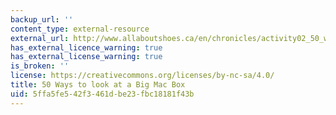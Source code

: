 ```yaml
---
backup_url: ''
content_type: external-resource
external_url: http://www.allaboutshoes.ca/en/chronicles/activity02_50_ways.php
has_external_licence_warning: true
has_external_license_warning: true
is_broken: ''
license: https://creativecommons.org/licenses/by-nc-sa/4.0/
title: 50 Ways to look at a Big Mac Box
uid: 5ffa5fe5-42f3-461d-be23-fbc18181f43b
---
```

